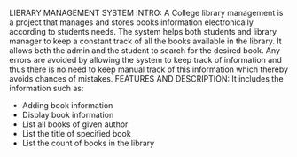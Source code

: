 LIBRARY MANAGEMENT SYSTEM
INTRO: A College library management is a project that manages and stores books information electronically according to students needs. 
The system helps both students and library manager to keep a constant track of all the books available in the library. 
It allows both the admin and the student to search for the desired book. Any errors are avoided by allowing the system to keep track
of information and thus there is no need to keep manual track of this information which thereby avoids chances of mistakes.
FEATURES AND DESCRIPTION:
It includes the information such as:
* Adding book information
* Display book information 
* List all books of given author
* List the title of specified book
* List the count of books in the library
